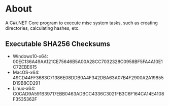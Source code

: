 
# About

A C#/.NET Core program to execute misc system tasks, such as creating directories, calculating hashes, etc.

## Executable SHA256 Checksums

* Windows10-x64: 00EC136A49AA121CE75646B5A00A28CC7032328C0958BF5FA4A10E1C72EBE615
* MacOS-x64: 49CD44FF3683C71386E08DDB0A4F342DBA63A07B4F2900A2A19855D19B8CD291
* Linux-x64: C0CAD9A591B39717EBB0463ADBCC4336C3021FB3C6F164CA14E4108F3535362F